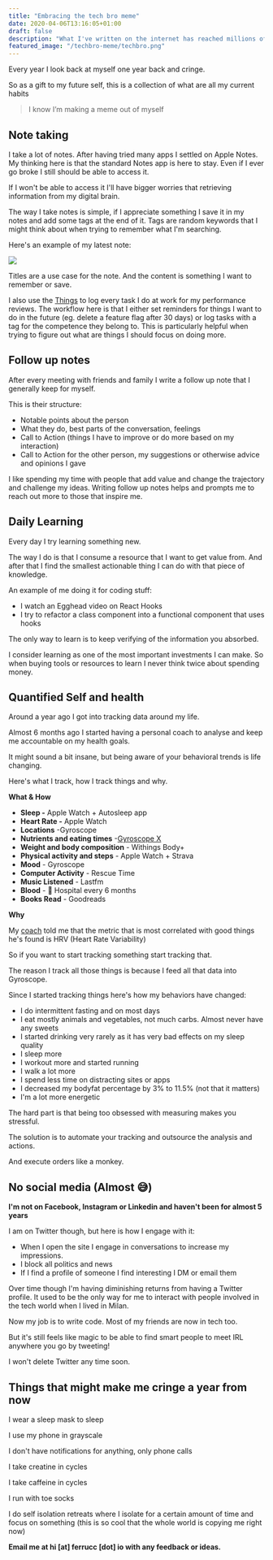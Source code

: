 ```yaml
---
title: "Embracing the tech bro meme"
date: 2020-04-06T13:16:05+01:00
draft: false
description: "What I've written on the internet has reached millions of people and today I'm opening up the kimono, here's all I know about blogging."
featured_image: "/techbro-meme/techbro.png"
---
```


Every year I look back at myself one year back and cringe.

So as a gift to my future self, this is a collection of what are all my current habits

> I know I’m making a meme out of myself

## **Note taking**

I take a lot of notes. After having tried many apps I settled on Apple Notes. My thinking here is that the standard Notes app is here to stay. Even if I ever go broke I still should be able to access it.

If I won't be able to access it I'll have bigger worries that retrieving information from my digital brain.

The way I take notes is simple, if I appreciate something I save it in my notes and add some tags at the end of it. Tags are random keywords that I might think about when trying to remember what I'm searching.

Here's an example of my latest note:

![](/techbro-meme/note.jpg)

Titles are a use case for the note. And the content is something I want to remember or save.

I also use the [Things](https://culturedcode.com/things/) to log every task I do at work for my performance reviews. The workflow here is that I either set reminders for things I want to do in the future (eg. delete a feature flag after 30 days) or log tasks with a tag for the competence they belong to. This is particularly helpful when trying to figure out what are things I should focus on doing more.

## **Follow up notes**

After every meeting with friends and family I write a follow up note that I generally keep for myself.

This is their structure:

*   Notable points about the person
*   What they do, best parts of the conversation, feelings
*   Call to Action (things I have to improve or do more based on my interaction)
*   Call to Action for the other person, my suggestions or otherwise advice and opinions I gave

I like spending my time with people that add value and change the trajectory and challenge my ideas. Writing follow up notes helps and prompts me to reach out more to those that inspire me.

## **Daily Learning**

Every day I try learning something new.

The way I do is that I consume a resource that I want to get value from. And after that I find the smallest actionable thing I can do with that piece of knowledge.

An example of me doing it for coding stuff:

*   I watch an Egghead video on React Hooks
*   I try to refactor a class component into a functional component that uses hooks

The only way to learn is to keep verifying of the information you absorbed.

I consider learning as one of the most important investments I can make. So when buying tools or resources to learn I never think twice about spending money.

## Quantified Self and health

Around a year ago I got into tracking data around my life.

Almost 6 months ago I started having a personal coach to analyse and keep me accountable on my health goals.

It might sound a bit insane, but being aware of your behavioral trends is life changing.

Here's what I track, how I track things and why.

**What & How**

*   **Sleep -** Apple Watch + Autosleep app
*   **Heart Rate -** Apple Watch
*   **Locations** -Gyroscope
*   **Nutrients and eating times** -[Gyroscope X](https://gyrosco.pe/x/preview/)
*   **Weight and body composition** - Withings Body+
*   **Physical activity and steps** - Apple Watch + Strava
*   **Mood** - Gyroscope
*   **Computer Activity** - Rescue Time
*   **Music Listened** - Lastfm
*   **Blood** - 🏥 Hospital every 6 months
*   **Books Read** - Goodreads

**Why**

My [coach](https://twitter.com/aprilzero) told me that the metric that is most correlated with good things he's found is HRV (Heart Rate Variability)

So if you want to start tracking something start tracking that.

The reason I track all those things is because I feed all that data into Gyroscope.

Since I started tracking things here's how my behaviors have changed:

*   I do intermittent fasting and on most days
*   I eat mostly animals and vegetables, not much carbs. Almost never have any sweets
*   I started drinking very rarely as it has very bad effects on my sleep quality
*   I sleep more
*   I workout more and started running
*   I walk a lot more
*   I spend less time on distracting sites or apps
*   I decreased my bodyfat percentage by 3% to 11.5% (not that it matters)
*   I'm a lot more energetic

The hard part is that being too obsessed with measuring makes you stressful.

The solution is to automate your tracking and outsource the analysis and actions.

And execute orders like a monkey.

## **No social media (Almost 😅)**

**I'm not on Facebook, Instagram or Linkedin and haven't been for almost 5 years**

I am on Twitter though, but here is how I engage with it:

*   When I open the site I engage in conversations to increase my impressions.
*   I block all politics and news
*   If I find a profile of someone I find interesting I DM or email them

Over time though I'm having diminishing returns from having a Twitter profile. It used to be the only way for me to interact with people involved in the tech world when I lived in Milan.

Now my job is to write code. Most of my friends are now in tech too.

But it's still feels like magic to be able to find smart people to meet IRL anywhere you go by tweeting!

I won't delete Twitter any time soon.

## Things that might make me cringe a year from now

I wear a sleep mask to sleep

I use my phone in grayscale

I don't have notifications for anything, only phone calls

I take creatine in cycles

I take caffeine in cycles

I run with toe socks

I do self isolation retreats where I isolate for a certain amount of time and focus on something (this is so cool that the whole world is copying me right now)

**Email me at hi [at] ferrucc [dot] io with any feedback or ideas.**